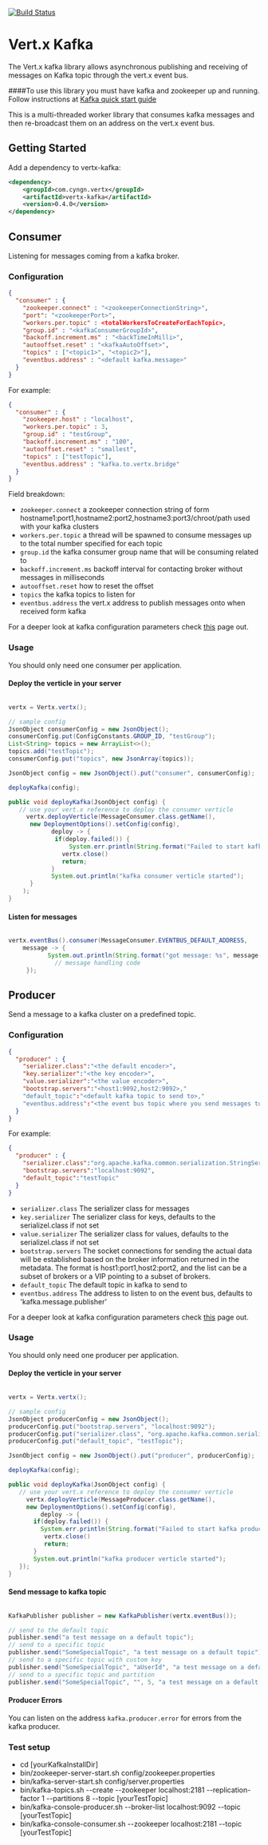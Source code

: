 [![Build Status](https://travis-ci.org/cyngn/vertx-kafka.svg?branch=master)](https://travis-ci.org/cyngn/vertx-kafka)

# Vert.x Kafka

The Vert.x kafka library allows asynchronous publishing and receiving of messages on Kafka topic through the vert.x event bus.

####To use this library you must have kafka and zookeeper up and running. Follow instructions at [Kafka quick start guide](http://kafka.apache.org/documentation.html#quickstart)

This is a multi-threaded worker library that consumes kafka messages and then re-broadcast them on an address on the vert.x event bus.

## Getting Started

Add a dependency to vertx-kafka:

```xml
<dependency>
    <groupId>com.cyngn.vertx</groupId>
    <artifactId>vertx-kafka</artifactId>
    <version>0.4.0</version>
</dependency>
```

## Consumer

Listening for messages coming from a kafka broker.

### Configuration

```json
{
  "consumer" : {
    "zookeeper.connect" : "<zookeeperConnectionString>",
    "port": "<zookeeperPort>",
    "workers.per.topic" : <totalWorkersToCreateForEachTopic>,
    "group.id" : "<kafkaConsumerGroupId>",
    "backoff.increment.ms" : "<backTimeInMilli>",
    "autooffset.reset" : "<kafkaAutoOffset>",
    "topics" : ["<topic1>", "<topic2>"],
    "eventbus.address" : "<default kafka.message>"
  }
}
```

For example:

```json
{
  "consumer" : {
    "zookeeper.host" : "localhost",
    "workers.per.topic" : 3,
    "group.id" : "testGroup",
    "backoff.increment.ms" : "100",
    "autooffset.reset" : "smallest",
    "topics" : ["testTopic"],
    "eventbus.address" : "kafka.to.vertx.bridge"
  }
}
```
Field breakdown:

* `zookeeper.connect` a zookeeper connection string of form hostname1:port1,hostname2:port2,hostname3:port3/chroot/path used with your kafka clusters
* `workers.per.topic` a thread will be spawned to consume messages up to the total number specified for each topic
* `group.id` the kafka consumer group name that will be consuming related to
* `backoff.increment.ms` backoff interval for contacting broker without messages in milliseconds
* `autooffset.reset` how to reset the offset
* `topics` the kafka topics to listen for
* `eventbus.address` the vert.x address to publish messages onto when received form kafka

For a deeper look at kafka configuration parameters check [this](https://kafka.apache.org/08/configuration.html) page out.

### Usage

You should only need one consumer per application.

#### Deploy the verticle in your server

```java

vertx = Vertx.vertx();

// sample config
JsonObject consumerConfig = new JsonObject();
consumerConfig.put(ConfigConstants.GROUP_ID, "testGroup");
List<String> topics = new ArrayList<>();
topics.add("testTopic");
consumerConfig.put("topics", new JsonArray(topics));

JsonObject config = new JsonObject().put("consumer", consumerConfig);

deployKafka(config);

public void deployKafka(JsonObject config) {
   // use your vert.x reference to deploy the consumer verticle
	 vertx.deployVerticle(MessageConsumer.class.getName(),
      new DeploymentOptions().setConfig(config),
			deploy -> {
   		     if(deploy.failed()) {
        	     System.err.println(String.format("Failed to start kafka consumer verticle, ex: %s", deploy.cause()));
               vertx.close()
               return;
            }
            System.out.println("kafka consumer verticle started");
      }
	);
}
```
#### Listen for messages

```java

vertx.eventBus().consumer(MessageConsumer.EVENTBUS_DEFAULT_ADDRESS,
	message -> {
		   System.out.println(String.format("got message: %s", message.body()))
			 // message handling code
	 });
```

## Producer

Send a message to a kafka cluster on a predefined topic.

### Configuration

```json
{
  "producer" : {
    "serializer.class":"<the default encoder>",
    "key.serializer":"<the key encoder>",
    "value.serializer":"<the value encoder>",
    "bootstrap.servers":"<host1:9092,host2:9092>,"
    "default_topic":"<default kafka topic to send to>,"
    "eventbus.address":"<the event bus topic where you send messages to send to kafka>"
  }
}
```

For example:

```json
{
  "producer" : {
    "serializer.class":"org.apache.kafka.common.serialization.StringSerializer",
    "bootstrap.servers":"localhost:9092",
    "default_topic":"testTopic"
  }
}
```

* `serializer.class` The serializer class for messages
* `key.serializer` The serializer class for keys, defaults to the serializel.class if not set
* `value.serializer` The serializer class for values, defaults to the serializel.class if not set
* `bootstrap.servers` The socket connections for sending the actual data will be established based on the broker information returned in the metadata. The format is host1:port1,host2:port2, and the list can be a subset of brokers or a VIP pointing to a subset of brokers.
* `default_topic` The default topic in kafka to send to
* `eventbus.address` The address to listen to on the event bus, defaults to 'kafka.message.publisher'

For a deeper look at kafka configuration parameters check [this](https://kafka.apache.org/08/configuration.html) page out.

### Usage

You should only need one producer per application.

#### Deploy the verticle in your server

```java

vertx = Vertx.vertx();

// sample config
JsonObject producerConfig = new JsonObject();
producerConfig.put("bootstrap.servers", "localhost:9092");
producerConfig.put("serializer.class", "org.apache.kafka.common.serialization.StringSerializer");
producerConfig.put("default_topic", "testTopic");

JsonObject config = new JsonObject().put("producer", producerConfig);

deployKafka(config);

public void deployKafka(JsonObject config) {
   // use your vert.x reference to deploy the consumer verticle
	 vertx.deployVerticle(MessageProducer.class.getName(),
     new DeploymentOptions().setConfig(config),
		 deploy -> {
   	   if(deploy.failed()) {
         System.err.println(String.format("Failed to start kafka producer verticle, ex: %s", deploy.cause()));
          vertx.close()
          return;
       }
       System.out.println("kafka producer verticle started");
   });
}
```
#### Send message to kafka topic

```java

KafkaPublisher publisher = new KafkaPublisher(vertx.eventBus());

// send to the default topic
publisher.send("a test message on a default topic");
// send to a specific topic
publisher.send("SomeSpecialTopic", "a test message on a default topic");
// send to a specific topic with custom key
publisher.send("SomeSpecialTopic", "aUserId", "a test message on a default topic");
// send to a specific topic and partition
publisher.send("SomeSpecialTopic", "", 5, "a test message on a default topic");

```
#### Producer Errors

You can listen on the address `kafka.producer.error` for errors from the kafka producer.


### Test setup

* cd [yourKafkaInstallDir]
* bin/zookeeper-server-start.sh config/zookeeper.properties
* bin/kafka-server-start.sh config/server.properties
* bin/kafka-topics.sh --create --zookeeper localhost:2181 --replication-factor 1 --partitions 8 --topic [yourTestTopic]
* bin/kafka-console-producer.sh --broker-list localhost:9092 --topic [yourTestTopic]
* bin/kafka-console-consumer.sh --zookeeper localhost:2181 --topic [yourTestTopic]
